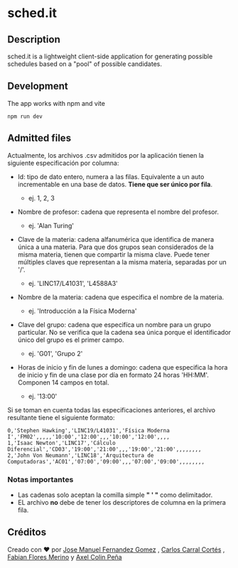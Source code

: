 # sched.it

## Description 

sched.it is a lightweight client-side application for generating possible
schedules based on a "pool" of possible candidates.

## Development 

The app works with npm and vite
```
npm run dev 
```

## Admitted files

Actualmente, los archivos .csv admitidos por la aplicación tienen la
siguiente especificación por columna:

* Id: tipo de dato entero, numera a las filas. Equivalente a un auto
  incrementable en una base de datos. __Tiene que ser único por fila__.
  * ej. 1, 2, 3

* Nombre de profesor: cadena que representa el nombre del profesor.
  * ej. 'Alan Turing'

* Clave de la materia: cadena alfanumérica que identifica de manera única a
  una materia. Para que dos grupos sean considerados de la misma materia,
  tienen que compartir la misma clave. Puede tener múltiples claves que
  representan a la misma materia, separadas por un '/'.
  * ej. 'LINC17/L41031', 'L4588A3'

* Nombre de la materia: cadena que especifica el nombre de la materia. 
  * ej. 'Introducción a la Física Moderna'

* Clave del grupo: cadena que especifíca un nombre para un grupo
  particular. No se verifica que la cadena sea única porque el
  identificador único del grupo es el primer campo.
  * ej. 'G01', 'Grupo 2'

* Horas de inicio y fin de lunes a domingo: cadena que especifica la hora
  de inicio y fin de una clase por día en formato 24 horas 'HH:MM'.
  Componen 14 campos en total.
  * ej. '13:00'

Si se toman en cuenta todas las especificaciones anteriores, el archivo
resultante tiene el siguiente formato:
```
0,'Stephen Hawking','LINC19/L41031','Física Moderna I','FM02',,,,,'10:00','12:00',,,'10:00','12:00',,,,
1,'Isaac Newton','LINC17','Cálculo Diferencial','CD03','19:00','21:00',,,'19:00','21:00',,,,,,,,
2,'John Von Neumann','LINC18','Arquitectura de Computadoras','AC01','07:00','09:00',,,'07:00','09:00',,,,,,,,
```

### Notas importantes
* Las cadenas solo aceptan la comilla simple __" ' "__ como delimitador.
* EL archivo __no__ debe de tener los descriptores de columna en la primera
  fila.

## Créditos
Creado con ❤️ por [Jose Manuel Fernandez Gomez](https://github.com/Jackelino) , [Carlos Carral Cortés](https://github.com/ccarral) , [Fabian Flores Merino](https://github.com/FabianPotro13) y [Axel Colin Peña](https://github.com/AxelColin)
